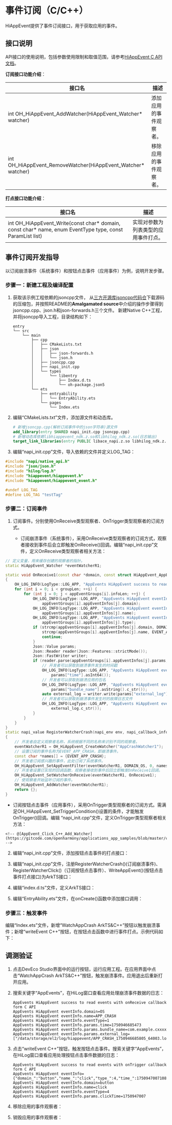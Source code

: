 # 事件订阅（C/C++）

<!--Kit: Performance Analysis Kit-->
<!--Subsystem: HiviewDFX-->
<!--Owner: @liujiaxing2024-->
<!--Designer: @junjie_shi-->
<!--Tester: @gcw_KuLfPSbe-->
<!--Adviser: @foryourself-->

HiAppEvent提供了事件订阅接口，用于获取应用的事件。

## 接口说明

API接口的使用说明，包括参数使用限制和取值范围，请参考[HiAppEvent C API文档](../reference/apis-performance-analysis-kit/capi-hiappevent-h.md)。

**订阅接口功能介绍**：

| 接口名 | 描述 |
| -------- | -------- |
| int OH_HiAppEvent_AddWatcher(HiAppEvent_Watcher* watcher) | 添加应用的事件观察者。 |
| int OH_HiAppEvent_RemoveWatcher(HiAppEvent_Watcher* watcher) | 移除应用的事件观察者。 |

**打点接口功能介绍**：

| 接口名 | 描述 |
| -------- | -------- |
| int OH_HiAppEvent_Write(const char* domain, const char* name, enum EventType type, const ParamList list) | 实现对参数为列表类型的应用事件打点。 |

## 事件订阅开发指导

以订阅崩溃事件（系统事件）和按钮点击事件（应用事件）为例，说明开发步骤。

### 步骤一：新建工程及编译配置

1. 获取该示例工程依赖的jsoncpp文件，
   从[三方开源库jsoncpp代码仓](https://github.com/open-source-parsers/jsoncpp)下载源码的压缩包，并按照README的**Amalgamated source**中介绍的操作步骤得到jsoncpp.cpp、json.h和json-forwards.h三个文件。
   新建Native C++工程，并将jsoncpp导入工程，目录结构如下：

   ```text
   entry
   └── src
       └── main
           ├── cpp
           │   ├── CMakeLists.txt
           │   ├── json
           │   │   ├── json-forwards.h
           │   │   └── json.h
           │   ├── jsoncpp.cpp
           │   ├── napi_init.cpp
           │   └── types
           │       └── libentry
           │           ├── Index.d.ts
           │           └── oh-package.json5
           └── ets
               ├── entryability
               │   └── EntryAbility.ets
               └── pages
                   └── Index.ets
   ```

2. 编辑“CMakeLists.txt”文件，添加源文件和动态库。

   ```cmake
   # 新增jsoncpp.cpp(解析订阅事件中的json字符串)源文件
   add_library(entry SHARED napi_init.cpp jsoncpp.cpp)
   # 新增动态库依赖libhiappevent_ndk.z.so和libhilog_ndk.z.so(日志输出)
   target_link_libraries(entry PUBLIC libace_napi.z.so libhilog_ndk.z.so libhiappevent_ndk.z.so)
   ```

3. 编辑“napi_init.cpp”文件，导入依赖的文件并定义LOG_TAG：

   <!-- @[EventSub_napi_Header](https://gitcode.com/openharmony/applications_app_samples/blob/master/code/DocsSample/PerformanceAnalysisKit/HiAppEvent/EventSub/entry/src/main/cpp/napi_init.cpp) -->

``` C++
#include "napi/native_api.h"
#include "json/json.h"
#include "hilog/log.h"
#include "hiappevent/hiappevent.h"
#include "hiappevent/hiappevent_event.h"

#undef LOG_TAG
#define LOG_TAG "testTag"
```

### 步骤二：订阅事件

1. 订阅事件。分别使用OnReceive类型观察者、OnTrigger类型观察者的订阅方式。
   - 订阅崩溃事件（系统事件），采用OnReceive类型观察者的订阅方式，观察者接收到事件后会立即触发OnReceive()回调。编辑“napi_init.cpp”文件，定义OnReceive类型观察者相关方法：

    <!-- @[AppEvent_Crash_C++_Add_Watcher](https://gitcode.com/openharmony/applications_app_samples/blob/master/code/DocsSample/PerformanceAnalysisKit/HiAppEvent/EventSub/entry/src/main/cpp/napi_init.cpp) -->

``` C++
// 定义变量，用来缓存创建的观察者的指针。
static HiAppEvent_Watcher *eventWatcherR1;

static void OnReceive1(const char *domain, const struct HiAppEvent_AppEventGroup *appEventGroups, uint32_t groupLen)
{
    OH_LOG_INFO(LogType::LOG_APP, "AppEvents HiAppEvent success to read events with onReceive callback form C API \n");
    for (int i = 0; i < groupLen; ++i) {
        for (int j = 0; j < appEventGroups[i].infoLen; ++j) {
            OH_LOG_INFO(LogType::LOG_APP, "AppEvents HiAppEvent eventInfo.domain=%{public}s",
                appEventGroups[i].appEventInfos[j].domain);
            OH_LOG_INFO(LogType::LOG_APP, "AppEvents HiAppEvent eventInfo.name=%{public}s",
                appEventGroups[i].appEventInfos[j].name);
            OH_LOG_INFO(LogType::LOG_APP, "AppEvents HiAppEvent eventInfo.eventType=%{public}d",
                appEventGroups[i].appEventInfos[j].type);
            if (strcmp(appEventGroups[i].appEventInfos[j].domain, DOMAIN_OS) != 0 ||
                strcmp(appEventGroups[i].appEventInfos[j].name, EVENT_APP_CRASH) != 0) {
                continue;
            }
            Json::Value params;
            Json::Reader reader(Json::Features::strictMode());
            Json::FastWriter writer;
            if (reader.parse(appEventGroups[i].appEventInfos[j].params, params)) {
                // 开发者可以获取到崩溃事件发生的时间戳
                OH_LOG_INFO(LogType::LOG_APP, "AppEvents HiAppEvent eventInfo.params.time=%{public}lld",
                    params["time"].asInt64());
                // 开发者可以获取到崩溃应用的包名
                OH_LOG_INFO(LogType::LOG_APP, "AppEvents HiAppEvent eventInfo.params.bundle_name=%{public}s",
                    params["bundle_name"].asString().c_str());
                auto external_log = writer.write(params["external_log"]);
                // 开发者可以获取到崩溃事件发生时的故障日志文件
                OH_LOG_INFO(LogType::LOG_APP, "AppEvents HiAppEvent eventInfo.params.external_log=%{public}s",
                    external_log.c_str());
            }
        }
    }
}
static napi_value RegisterWatcherCrash(napi_env env, napi_callback_info info)
{
    // 开发者自定义观察者名称，系统根据不同的名称来识别不同的观察者。
    eventWatcherR1 = OH_HiAppEvent_CreateWatcher("AppCrashWatcher1");
    // 设置订阅的事件名称为EVENT_APP_CRASH，即崩溃事件。
    const char *names[] = {EVENT_APP_CRASH};
    // 开发者订阅感兴趣的事件，此处订阅了系统事件。
    OH_HiAppEvent_SetAppEventFilter(eventWatcherR1, DOMAIN_OS, 0, names, 1);
    // 开发者设置已实现的回调函数，观察者接收到事件后回立即触发OnReceive1回调。
    OH_HiAppEvent_SetWatcherOnReceive(eventWatcherR1, OnReceive1);
    // 使观察者开始监听订阅的事件。
    OH_HiAppEvent_AddWatcher(eventWatcherR1);
    return {};
}
```

   - 订阅按钮点击事件（应用事件），采用OnTrigger类型观察者的订阅方式。需满足OH_HiAppEvent_SetTriggerCondition()设置的条件，才能触发OnTrigger()回调。编辑 “napi_init.cpp”文件，定义OnTrigger类型观察者相关方法：

    <!-- @[AppEvent_Click_C++_Add_Watcher](https://gitcode.com/openharmony/applications_app_samples/blob/master/code/DocsSample/PerformanceAnalysisKit/HiAppEvent/EventSub/entry/src/main/cpp/napi_init.cpp) -->

2. 编辑“napi_init.cpp”文件，添加按钮点击事件的打点接口：

   <!-- @[AppEvent_Click_C++_WriteAppEvent](https://gitcode.com/openharmony/applications_app_samples/blob/master/code/DocsSample/PerformanceAnalysisKit/HiAppEvent/EventSub/entry/src/main/cpp/napi_init.cpp) -->

3. 编辑“napi_init.cpp”文件，注册RegisterWatcherCrash()(订阅崩溃事件)、RegisterWatcherClick()（订阅按钮点击事件）、WriteAppEvent()(按钮点击事件打点接口)为ArkTS接口：

   <!-- @[AppEvent_C++_Init](https://gitcode.com/openharmony/applications_app_samples/blob/master/code/DocsSample/PerformanceAnalysisKit/HiAppEvent/EventSub/entry/src/main/cpp/napi_init.cpp) -->

4. 编辑“index.d.ts”文件，定义ArkTS接口：

   <!-- @[AppEvent_C++_Index.d.ts](https://gitcode.com/openharmony/applications_app_samples/blob/master/code/DocsSample/PerformanceAnalysisKit/HiAppEvent/EventSub/entry/src/main/cpp/types/libentry/Index.d.ts) -->

5. 编辑“EntryAbility.ets”文件，在onCreate()函数中添加接口调用：

   <!-- @[EventSub_Capi_Header](https://gitcode.com/openharmony/applications_app_samples/blob/master/code/DocsSample/PerformanceAnalysisKit/HiAppEvent/EventSub/entry/src/main/ets/entryability/EntryAbility.ets) -->
   
   <!-- @[AppEvent_Call_Capi_Function](https://gitcode.com/openharmony/applications_app_samples/blob/master/code/DocsSample/PerformanceAnalysisKit/HiAppEvent/EventSub/entry/src/main/ets/entryability/EntryAbility.ets) -->

### 步骤三：触发事件

编辑“Index.ets”文件，新增“WatchAppCrash ArkTS&C++”按钮以触发崩溃事件；新增“writeEvent C++”按钮，在按钮点击函数中进行事件打点。示例代码如下：

<!-- @[EventSub_Index_Capi_Header](https://gitcode.com/openharmony/applications_app_samples/blob/master/code/DocsSample/PerformanceAnalysisKit/HiAppEvent/EventSub/entry/src/main/ets/pages/Index.ets) -->

<!-- @[AppEvent_Crash_Button](https://gitcode.com/openharmony/applications_app_samples/blob/master/code/DocsSample/PerformanceAnalysisKit/HiAppEvent/EventSub/entry/src/main/ets/pages/Index.ets) -->

<!-- @[AppEvent_CPP_Button](https://gitcode.com/openharmony/applications_app_samples/blob/master/code/DocsSample/PerformanceAnalysisKit/HiAppEvent/EventSub/entry/src/main/ets/pages/Index.ets) -->

## 调测验证

1. 点击DevEco Studio界面中的运行按钮，运行应用工程。在应用界面中点击“WatchAppCrash ArkTS&C++”按钮，触发崩溃事件。应用退出后重新打开应用。

2. 搜索关键字“AppEvents”，在HiLog窗口查看应用处理崩溃事件数据的日志：

   ```text
   AppEvents HiAppEvent success to read events with onReceive callback form C API
   AppEvents HiAppEvent eventInfo.domain=OS
   AppEvents HiAppEvent eventInfo.name=APP_CRASH
   AppEvents HiAppEvent eventInfo.eventType=1
   AppEvents HiAppEvent eventInfo.params.time=1750946685473
   AppEvents HiAppEvent eventInfo.params.bundle_name=com.example.cxxxx
   AppEvents HiAppEvent eventInfo.params.external_log=["/data/storage/el2/log/hiappevent/APP_CRASH_1750946685805_64003.log"]
   ```

3. 点击“writeEvent C++”按钮，触发按钮点击事件。搜索关键字“AppEvents”，在HiLog窗口查看应用处理按钮点击事件数据的日志：

   ```text
   AppEvents HiAppEvent success to read events with onTrigger callback form C API
   AppEvents HiAppEvent eventInfo={"domain_":"button","name_":"click","type_":4,"time_":1750947007108,"tz_":"","pid_":64750,"tid_":64750,"clickTime":1750947007}
   AppEvents HiAppEvent eventInfo.domain=button
   AppEvents HiAppEvent eventInfo.name=click
   AppEvents HiAppEvent eventInfo.eventType=4
   AppEvents HiAppEvent eventInfo.params.clickTime=1750947007
   ```

4. 移除应用的事件观察者：

   <!-- @[AppEvent_C++_RemoveWatcher](https://gitcode.com/openharmony/applications_app_samples/blob/master/code/DocsSample/PerformanceAnalysisKit/HiAppEvent/EventSub/entry/src/main/cpp/napi_init.cpp) -->

5. 销毁应用的事件观察者：

   <!-- @[AppEvent_C++_DestroyWatcher](https://gitcode.com/openharmony/applications_app_samples/blob/master/code/DocsSample/PerformanceAnalysisKit/HiAppEvent/EventSub/entry/src/main/cpp/napi_init.cpp) -->

